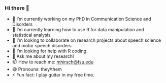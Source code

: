 ### Hi there 👋


- 🔭 I’m currently working on my PhD in Communication Science and Disorders
- 🌱 I’m currently learning how to use R for data manipulation and statistical analysis
- 👯 I’m looking to collaborate on research projects about speech science and motor speech disorders.
- 🤔 I’m looking for help with R coding.
- 💬 Ask me about my research!
- 📫 How to reach me: mhirsch@fsu.edu
- 😄 Pronouns: they/them
- ⚡ Fun fact: I play guitar in my free time.


